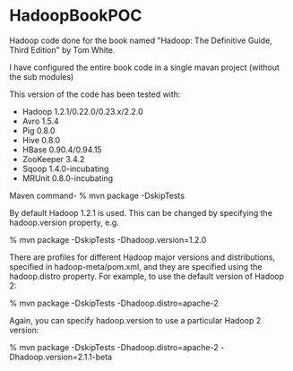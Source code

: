 HadoopBookPOC
=============

Hadoop code done for the book named "Hadoop: The Definitive Guide, Third Edition" by Tom White.

I have configured the entire book code in a single mavan project (without the sub modules)

This version of the code has been tested with:
 * Hadoop 1.2.1/0.22.0/0.23.x/2.2.0
 * Avro 1.5.4
 * Pig 0.8.0
 * Hive 0.8.0
 * HBase 0.90.4/0.94.15
 * ZooKeeper 3.4.2
 * Sqoop 1.4.0-incubating
 * MRUnit 0.8.0-incubating

Maven command-
% mvn package -DskipTests

By default Hadoop 1.2.1 is used. This can be changed by specifying the
hadoop.version property, e.g.

% mvn package -DskipTests -Dhadoop.version=1.2.0

There are profiles for different Hadoop major versions and distributions,
specified in hadoop-meta/pom.xml, and they are specified using the hadoop.distro
property. For example, to use the default version of Hadoop 2:

% mvn package -DskipTests -Dhadoop.distro=apache-2

Again, you can specify hadoop.version to use a particular Hadoop 2 version:

% mvn package -DskipTests -Dhadoop.distro=apache-2 -Dhadoop.version=2.1.1-beta
